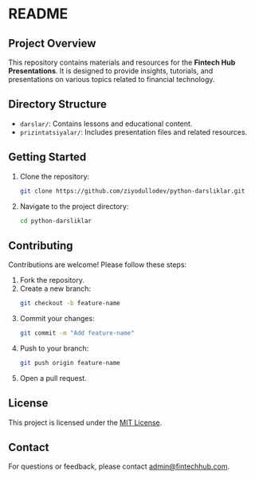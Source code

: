 # README

## Project Overview
This repository contains materials and resources for the **Fintech Hub Presentations**. It is designed to provide insights, tutorials, and presentations on various topics related to financial technology.

## Directory Structure
- `darslar/`: Contains lessons and educational content.
- `prizintatsiyalar/`: Includes presentation files and related resources.

## Getting Started
1. Clone the repository:
    ```bash
    git clone https://github.com/ziyodullodev/python-darsliklar.git
    ```
2. Navigate to the project directory:
    ```bash
    cd python-darsliklar
    ```

## Contributing
Contributions are welcome! Please follow these steps:
1. Fork the repository.
2. Create a new branch:
    ```bash
    git checkout -b feature-name
    ```
3. Commit your changes:
    ```bash
    git commit -m "Add feature-name"
    ```
4. Push to your branch:
    ```bash
    git push origin feature-name
    ```
5. Open a pull request.

## License
This project is licensed under the [MIT License](LICENSE).

## Contact
For questions or feedback, please contact [admin@fintechhub.com](mailto:admin@fintechhub.com).